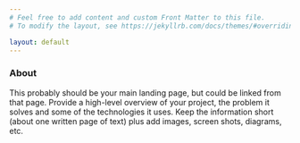 ```yaml
---
# Feel free to add content and custom Front Matter to this file.
# To modify the layout, see https://jekyllrb.com/docs/themes/#overriding-theme-defaults

layout: default
---
```

### About

This probably should be your main landing page, but could be linked from that page.
Provide a high-level overview of your project, the problem it solves and some of the technologies it uses.
Keep the information short (about one written page of text) plus add images, screen shots, diagrams, etc.


